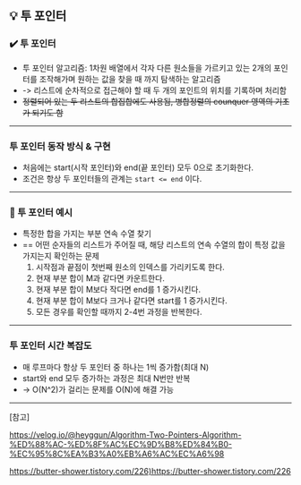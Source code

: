 ## 💡 투 포인터

### ✔️ 투 포인터
- 투 포인터 알고리즘: 1차원 배열에서 각자 다른 원소들을 가르키고 있는 2개의 포인터를 조작해가며 원하는 값을 찾을 때 까지 탐색하는 알고리즘
- -> 리스트에 순차적으로 접근해야 할 때 두 개의 포인트의 위치를 기록하며 처리함
- ~~정렬되어 있는 두 리스트의 합집합에도 사용됨, 병합정렬의 counquer 영역의 기초가 되기도 함~~

***

### 투 포인터 동작 방식 & 구현
- 처음에는 start(시작 포인터)와 end(끝 포인터) 모두 0으로 초기화한다.
- 조건은 항상 두 포인터들의 관계는 `start <= end` 이다.

***

### 🚩 투 포인터 예시
- 특정한 합을 가지는 부분 연속 수열 찾기
- == 어떤 순자들의 리스트가 주어질 때, 해당 리스트의 연속 수열의 합이 특정 값을 가지는지 확인하는 문제
    1. 시작점과 끝점이 첫번째 원소의 인덱스를 가리키도록 한다.
    2. 현재 부분 합이 M과 같다면 카운트한다.
    3. 현재 부분 합이 M보다 작다면 end를 1 증가시킨다.
    4. 현재 부분 합이 M보다 크거나 같다면 start를 1 증가시킨다.
    5. 모든 경우를 확인할 때까지 2-4번 과정을 반복한다.

***

### 투 포인터 시간 복잡도
- 매 루프마다 항상 두 포인터 중 하나는 1씩 증가함(최대 N)
- start와 end 모두 증가하는 과정은 최대 N번만 반복
- -> O(N^2)가 걸리는 문제를 O(N)에 해결 가능

***

[참고]

<https://velog.io/@heyggun/Algorithm-Two-Pointers-Algorithm-%ED%88%AC-%ED%8F%AC%EC%9D%B8%ED%84%B0-%EC%95%8C%EA%B3%A0%EB%A6%AC%EC%A6%98>

<https://butter-shower.tistory.com/226)https://butter-shower.tistory.com/226>
